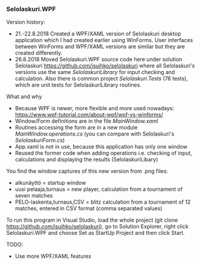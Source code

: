 ### Selolaskuri.WPF

Version history:
- 21.-22.8.2018 Created a WPF/XAML version of Selolaskuri desktop application which I had created earlier using WinForms. User interfaces between WinForms and WPF/XAML versions are similar but they are created differently.
- 26.8.2018 Moved Selolaskuri.WPF source code here under solution Selolaskuri https://github.com/isuihko/selolaskuri where all Selolaskuri's versions use the same *SelolaskuriLibrary* for input checking and calculation. Also there is common project *Selolaskuri.Tests* (76 tests), which are unit tests for SelolaskuriLibrary routines.

What and why
- Because WPF is newer, more flexible and more used nowadays: https://www.wpf-tutorial.com/about-wpf/wpf-vs-winforms/
- Window/Form definitions are in the file *MainWindow.xaml*
- Routines accessing the form are in a new module *MainWindow.operations.cs* (you can compare with Selolaskuri's *SelolaskuriForm.cs*)
- App.xaml is not in use, because this application has only one window
- Reused the former code when adding operations i.e. checking of input, calculations and displaying the results (SelolaskuriLibary)

You find the window captures of this new version from .png files:
- alkunäyttö = startup window
- uusi pelaaja,turnaus = new player, calculation from a tournament of seven matches
- PELO-laskenta,turnaus,CSV = blitz calculation from a tournament of 12 matches, entered in CSV format (comma separated values)

To run this program in Visual Studio, load the whole project (git clone https://github.com/isuihko/selolaskuri), go to Solution Explorer, right click Selolaskuri.WPF and choose Set as StartUp Project and then click Start.

TODO:
- Use more WPF/XAML features
